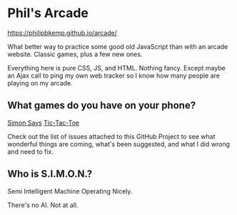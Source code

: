 # Phil's Arcade

https://philipbkemp.github.io/arcade/

What better way to practice some good old JavaScript than with an arcade website. Classic games, plus a few new ones.

Everything here is pure CSS, JS, and HTML. Nothing fancy. Except maybe an Ajax call to ping my own web tracker so I know how many people are playing on my arcade.

## What games do you have on your phone?

[Simon Says](https://philipbkemp.github.io/arcade/simonsays)
[Tic-Tac-Toe](https://philipbkemp.github.io/arcade/ttt)

Check out the list of issues attached to this GitHub Project to see what wonderful things are coming, what's been suggested, and what I did wrong and need to fix.

## Who is S.I.M.O.N.?

Semi Intelligent Machine Operating Nicely.

There's no AI. Not at all.
